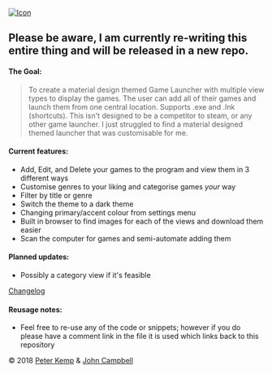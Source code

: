 [![Icon](https://i.imgur.com/DWaP66t.png)](https://github.com/pekempy/Breeze/releases)
## Please be aware, I am currently re-writing this entire thing and will be released in a new repo.
#### The Goal: 
> To create a material design themed Game Launcher with multiple view types to display the games. The user can add all of their games and launch them from one central location. Supports .exe and .lnk (shortcuts). 
This isn't designed to be a competitor to steam, or any other game launcher. I just struggled to find a material designed themed launcher that was customisable for me.

#### Current features: 
- Add, Edit, and Delete your games to the program and view them in 3 different ways
- Customise genres to your liking and categorise games *your* way
- Filter by title or genre
- Switch the theme to a dark theme
- Changing primary/accent colour from settings menu
- Built in browser to find images for each of the views and download them easier
- Scan the computer for games and semi-automate adding them

#### Planned updates:
- Possibly a category view if it's feasible

[Changelog](https://github.com/pekempy/Breeze/blob/master/Changelog.md)

#### Reusage notes:
- Feel free to re-use any of the code or snippets; however if you do please have a comment link in the file it is used which links back to this repository


© 2018 [Peter Kemp](https://github.com/Pekempy) & [John Campbell](https://github.com/JohnSandshrew) 
